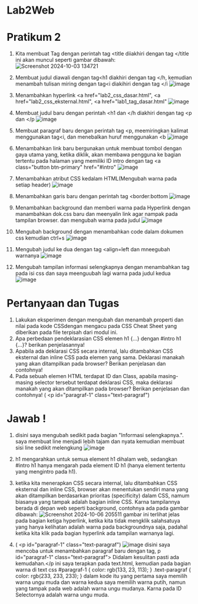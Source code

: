 # Lab2Web
# Pratikum 2
1. Kita membuat Tag dengan perintah tag <title diiakhiri dengan tag </title ini akan muncul seperti gambar dibawah:
![Screenshot 2024-10-03 134721](https://github.com/user-attachments/assets/b054413b-2125-4aba-8dac-4cbef46cb833)

2. Membuat judul diawali dengan tag<h1 diakhiri dengan tag </h, kemudian menambah tulisan miring dengan tag<i diakihiri dengan tag </i
![image](https://github.com/user-attachments/assets/e11a98f5-dc26-47b3-8300-658e1f5f7a25)

3. Menambahkan hyperlink <a href="lab2_css_dasar.html", <a href="lab2_css_eksternal.html", <a href="lab1_tag_dasar.html"
![image](https://github.com/user-attachments/assets/8c42481c-701a-4c89-8acd-d4f702387577)

4. Membuat judul baru dengan perintah <h1 dan </h diakhiri dengan tag <p dan </p
![image](https://github.com/user-attachments/assets/d309c3f0-8451-497f-894a-6fc69ec11883)

5. Membuat paragraf baru dengan perintah tag <p, meemiringkan kalimat menggunakan tag<i, dan menebalkan huruf menggunakan <b
![image](https://github.com/user-attachments/assets/5f165adb-df63-4ab7-8a5b-299654f99672)

6. Menambahkan link baru bergunakan untuk membuat tombol dengan gaya utama yang, ketika diklik, akan membawa pengguna ke bagian tertentu pada halaman yang memiliki ID intro dengan tag <a class="button btn-primary" href="#intro"
![image](https://github.com/user-attachments/assets/73e02701-31a4-40ef-a063-d4d9176289d7)

7. Menambahkan atribut CSS kedalam HTML(Mengubah warna pada setiap header)
![image](https://github.com/user-attachments/assets/35966181-3b81-4a60-9476-53d186fa4212)

8. Menambahkan garis baru dengan perintah tag <border:bottom
![image](https://github.com/user-attachments/assets/d084a8e9-c5ac-424c-9e64-1c81fa5bf109)

9. Menambahkan background dan memberi warna pada Hyperlink dengan manambahkan dok.css baru dan meenyalin link agar nampak pada tampilan browser. dan mengubah warna pada judul
![image](https://github.com/user-attachments/assets/5d419fc4-7c45-4517-9531-a55f6d0810e5)

10. Mengubah background dengan menambahkan code dalam dokumen css kemudian ctrl+s
![image](https://github.com/user-attachments/assets/9fed47d8-dc50-465c-bd9c-e0d5960165d5)

11. Mengubah judul ke dua dengan tag <align=left dan mneegubah warnanya
![image](https://github.com/user-attachments/assets/cb80fc26-40f1-4575-96a8-e7bdae2aacaf)

12. Mengubah tampilan informasi selengkapnya dengan menambahkan tag pada isi css dan saya meenguubah lagi warna pada judul kedua
![image](https://github.com/user-attachments/assets/341a58a7-1f70-4d4d-b5ad-8e2e6571f4ad)


# Pertanyaan dan Tugas
1. Lakukan eksperimen dengan mengubah dan menambah properti dan nilai pada kode CSSdengan mengacu pada CSS Cheat Sheet yang diberikan pada file terpisah dari modul ini.
2. Apa perbedaan pendeklarasian CSS elemen h1 {...} dengan #intro h1 {...}? berikan penjelasannya!
3. Apabila ada deklarasi CSS secara internal, lalu ditambahkan CSS eksternal dan inline CSS pada elemen yang sama. Deklarasi manakah yang akan ditampilkan pada browser? Berikan penjelasan dan contohnya!
4. Pada sebuah elemen HTML terdapat ID dan Class, apabila masing-masing selector tersebut terdapat deklarasi CSS, maka deklarasi manakah yang akan ditampilkan pada browser? Berikan penjelasan dan contohnya! ( <p id="paragraf-1" class="text-paragraf")

# Jawab !
1. disini saya mengubah sedikit pada bagian "Informasi selengkapnya.". saya membuat line menjadi lebih tajam dan nyata kemudian membuat sisi line sedikit melengkung
![image](https://github.com/user-attachments/assets/f5c264d7-a919-4920-b5a7-9ff0bd79a482)

2. h1 mengarahkan untuk semua element h1 dihalam web, sedangkan #intro h1 hanya mengarah pada element ID h1 (hanya element tertentu yang mengintro pada h1).

3. ketika kita menerapkan CSS secara internal, lalu ditambahkan CSS eksternal dan inline CSS, browser akan menentukan sendiri mana yang akan ditampilkan berdasarkan prioritas (specificity) dalam CSS, namum biasanya yang tampak adalah bagian inline CSS. Karna tampilannya berada di depan web seperti background, contohnya ada pada gambar dibawah:
![Screenshot 2024-10-06 205511](https://github.com/user-attachments/assets/ed2272a2-4225-4e0e-81de-9c19c878229b)
gambar ini terlihat jelas pada bagian ketiga hyperlink, ketika kita tidak mengklik salahsatuya yang hanya kelihatan adalah warna pada backgroundnya saja, padahal ketika kita klik pada bagian hyperlink ada tampilan warnanya lagi.

4. ( <p id="paragraf-1" class="text-paragraf") 
![image](https://github.com/user-attachments/assets/16b0f1c3-f79a-4d16-8090-121ff05625c4)
disini saya mencoba untuk menambahkan paragraf baru dengan tag, p id="paragraf-1" class="text-paragraf"> Didalam kesulitan pasti ada kemudahan.</p ini saya terapkan pada text.html, kemudian pada bagian warna di text css
#paragraf-1 {
    color: rgb(133, 23, 113);
}
.text-paragraf {
    color: rgb(233, 233, 233);
}
 dalam kode itu yang pertama saya memilih warna ungu muda dan warna kedua saya memilih warna putih, namun yang tampak pada web adalah warna ungu mudanya. Karna pada ID Selectornya adalah warna ungu muda.





